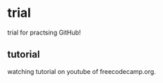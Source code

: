 # trial

trial for practsing GitHub!

## tutorial 

watching tutorial on youtube of freecodecamp.org.